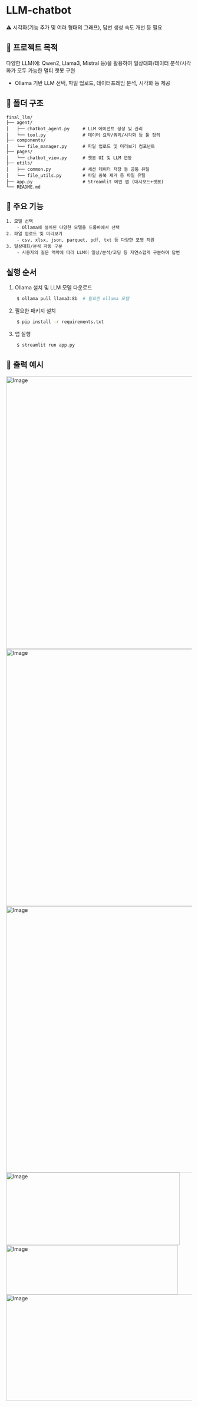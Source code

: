 # LLM-chatbot 

⚠️ 시각화(기능 추가 및 여러 형태의 그래프), 답변 생성 속도 개선 등 필요 

## 📌 프로젝트 목적

다양한 LLM(예: Qwen2, Llama3, Mistral 등)을 활용하여 일상대화/데이터 분석/시각화가 모두 가능한 멀티 챗봇 구현
- Ollama 기반 LLM 선택, 파일 업로드, 데이터프레임 분석, 시각화 등 제공

## 📂 폴더 구조
```
final_llm/
├── agent/
│   ├── chatbot_agent.py     # LLM 에이전트 생성 및 관리
│   └── tool.py              # 데이터 요약/쿼리/시각화 등 툴 정의
├── components/
│   └── file_manager.py      # 파일 업로드 및 미리보기 컴포넌트
├── pages/
│   └── chatbot_view.py      # 챗봇 UI 및 LLM 연동
├── utils/
│   ├── common.py            # 세션 데이터 저장 등 공통 유틸
│   └── file_utils.py        # 파일 중복 제거 등 파일 유틸
├── app.py                   # Streamlit 메인 앱 (대시보드+챗봇)
└── README.md
```

## 🧭 주요 기능
```
1. 모델 선택
    - Ollama에 설치된 다양한 모델을 드롭바에서 선택
2. 파일 업로드 및 미리보기
    - csv, xlsx, json, parquet, pdf, txt 등 다양한 포맷 지원
3. 일상대화/분석 자동 구분
    - 사용자의 질문 맥락에 따라 LLM이 일상/분석/코딩 등 자연스럽게 구분하여 답변
```


## 실행 순서
1. Ollama 설치 및 LLM 모델 다운로드
```bash
    $ ollama pull llama3:8b  # 필요한 ollama 모델
```
2. 필요한 패키지 설치 
```bash
    $ pip install -r requirements.txt
```
3. 앱 실행
```bash
    $ streamlit run app.py
```

## 🔗 출력 예시
<img width="1070" height="740" alt="Image" src="https://github.com/user-attachments/assets/c210bc8b-abaa-408f-9a72-70dfd8fedc48" />
<img width="1084" height="698" alt="Image" src="https://github.com/user-attachments/assets/fe76a4d6-f4e2-4042-b6a7-faa2919fa02f" />
<img width="1144" height="723" alt="Image" src="https://github.com/user-attachments/assets/5d3ad421-a223-456a-8832-91449d4e1f4e" />
<img width="471" height="197" alt="Image" src="https://github.com/user-attachments/assets/3fc792ed-5f70-4115-b024-e10e3eb82d74" />
<img width="466" height="134" alt="Image" src="https://github.com/user-attachments/assets/e63732f4-0a3f-4cad-9620-4a47a927d3f9" />
<img width="781" height="289" alt="Image" src="https://github.com/user-attachments/assets/e21ae2c7-053b-4bc8-94ed-93c1b1aae356" />
